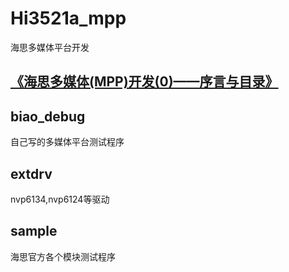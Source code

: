# Hi3521a_mpp

海思多媒体平台开发

[《海思多媒体(MPP)开发(0)——序言与目录》](https://blog.csdn.net/li_wen01/article/details/105024535)
----------------------------------------------------------------------------

biao_debug
--------------
自己写的多媒体平台测试程序


extdrv
--------------------
nvp6134,nvp6124等驱动

sample
--------------------
海思官方各个模块测试程序

